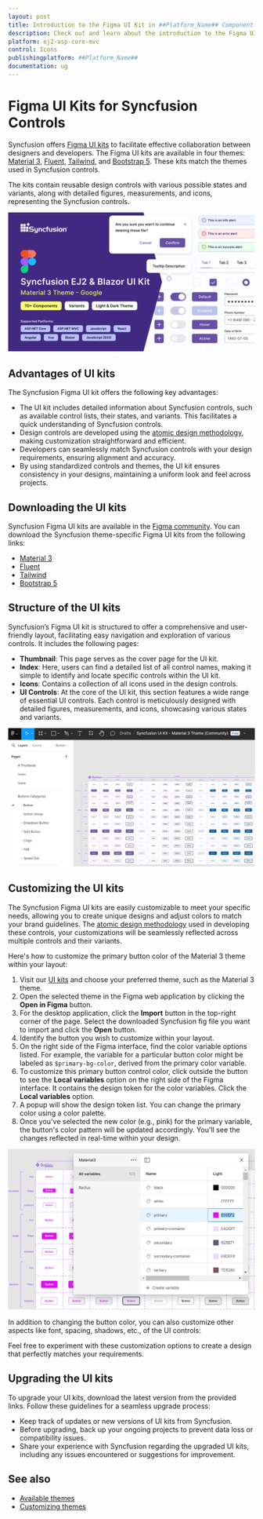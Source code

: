 ```yaml
---
layout: post
title: Introduction to the Figma UI Kit in ##Platform_Name## Component
description: Check out and learn about the introduction to the Figma UI Kit in Syncfusion ##Platform_Name## component of Syncfusion Essential JS 2 and more.
platform: ej2-asp-core-mvc
control: Icons
publishingplatform: ##Platform_Name##
documentation: ug
---
```


# Figma UI Kits for Syncfusion Controls

Syncfusion offers [Figma UI kits](https://www.figma.com/@syncfusion) to facilitate effective collaboration between designers and developers. The Figma UI kits are available in four themes: [Material 3](https://www.figma.com/community/file/1385969023252455137/syncfusion-ui-kit-material-3-theme), [Fluent](https://www.figma.com/community/file/1385969120047188707/syncfusion-ui-kit-fluent-theme), [Tailwind](https://www.figma.com/community/file/1385969065626384098/syncfusion-ui-kit-tailwind-theme), and [Bootstrap 5](https://www.figma.com/community/file/1385968977953858272/syncfusion-ui-kit-bootstrap-5-theme). These kits match the themes used in Syncfusion controls.

The kits contain reusable design controls with various possible states and variants, along with detailed figures, measurements, and icons, representing the Syncfusion controls.

![Material 3](./images/material3.png)

## Advantages of UI kits

The Syncfusion Figma UI kit offers the following key advantages:
- The UI kit includes detailed information about Syncfusion controls, such as available control lists, their states, and variants. This facilitates a quick understanding of Syncfusion controls.
- Design controls are developed using the [atomic design methodology](https://atomicdesign.bradfrost.com/chapter-2/), making customization straightforward and efficient.
- Developers can seamlessly match Syncfusion controls with your design requirements, ensuring alignment and accuracy.
- By using standardized controls and themes, the UI kit ensures consistency in your designs, maintaining a uniform look and feel across projects.

## Downloading the UI kits

Syncfusion Figma UI kits are available in the [Figma community](https://www.figma.com/@syncfusion). You can download the Syncfusion theme-specific Figma UI kits from the following links:

- [Material 3](https://www.figma.com/community/file/1385969023252455137/syncfusion-ui-kit-material-3-theme)
- [Fluent](https://www.figma.com/community/file/1385969120047188707/syncfusion-ui-kit-fluent-theme)
- [Tailwind](https://www.figma.com/community/file/1385969065626384098/syncfusion-ui-kit-tailwind-theme)
- [Bootstrap 5](https://www.figma.com/community/file/1385968977953858272/syncfusion-ui-kit-bootstrap-5-theme)

## Structure of the UI kits

Syncfusion’s Figma UI kit is structured to offer a comprehensive and user-friendly layout, facilitating easy navigation and exploration of various controls. It includes the following pages:

- **Thumbnail**: This page serves as the cover page for the UI kit.
- **Index**: Here, users can find a detailed list of all control names, making it simple to identify and locate specific controls within the UI kit.
- **Icons**: Contains a collection of all icons used in the design controls.
- **UI Controls**: At the core of the UI kit, this section features a wide range of essential UI controls. Each control is meticulously designed with detailed figures, measurements, and icons, showcasing various states and variants.

![Layout](./images/layout.png)

## Customizing the UI kits

The Syncfusion Figma UI kits are easily customizable to meet your specific needs, allowing you to create unique designs and adjust colors to match your brand guidelines. The [atomic design methodology](https://atomicdesign.bradfrost.com/chapter-2/) used in developing these controls, your customizations will be seamlessly reflected across multiple controls and their variants.

Here's how to customize the primary button color of the Material 3 theme within your layout:

1. Visit our [UI kits](#downloading-the-ui-kits) and choose your preferred theme, such as the Material 3 theme.
2. Open the selected theme in the Figma web application by clicking the **Open in Figma** button.
3. For the desktop application, click the **Import** button in the top-right corner of the page. Select the downloaded Syncfusion fig file you want to import and click the **Open** button.
4. Identify the button you wish to customize within your layout.
5. On the right side of the Figma interface, find the color variable options listed. For example, the variable for a particular button color might be labeled as `$primary-bg-color`, derived from the primary color variable.
6. To customize this primary button control color, click outside the button to see the **Local variables** option on the right side of the Figma interface. It contains the design token for the color variables. Click the **Local variables** option.
7. A popup will show the design token list. You can change the primary color using a color palette.
8. Once you've selected the new color (e.g., pink) for the primary variable, the button's color pattern will be updated accordingly. You'll see the changes reflected in real-time within your design.

![Customization](./images/customize.png)

In addition to changing the button color, you can also customize other aspects like font, spacing, shadows, etc., of the UI controls:

Feel free to experiment with these customization options to create a design that perfectly matches your requirements.

## Upgrading the UI kits

To upgrade your UI kits, download the latest version from the provided links. Follow these guidelines for a seamless upgrade process:

- Keep track of updates or new versions of UI kits from Syncfusion.
- Before upgrading, back up your ongoing projects to prevent data loss or compatibility issues.
- Share your experience with Syncfusion regarding the upgraded UI kits, including any issues encountered or suggestions for improvement.

## See also

* [Available themes](https://ej2.syncfusion.com/aspnetmvc/documentation/appearance/theme)
* [Customizing themes](https://ej2.syncfusion.com/aspnetmvc/documentation/appearance/theme-studio#customizing-theme-color-from-theme-studio)